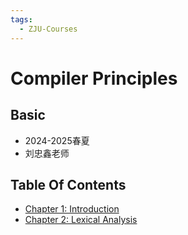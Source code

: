 ```yaml
---
tags:
  - ZJU-Courses
---
```


# Compiler Principles

## Basic

- 2024-2025春夏
- 刘忠鑫老师

## Table Of Contents

- [Chapter 1: Introduction](Chapter1/Chapter1.md)
- [Chapter 2: Lexical Analysis](Chapter2/Chapter2.md)
